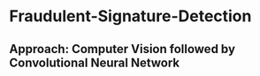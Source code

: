# Fraudulent-Signature-Detection

## Approach: Computer Vision followed by Convolutional Neural Network
